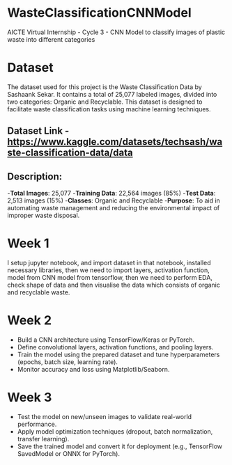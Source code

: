 # WasteClassificationCNNModel

AICTE Virtual Internship - Cycle 3 - CNN Model to classify images of plastic waste into different categories

# Dataset
The dataset used for this project is the Waste Classification Data by Sashaank Sekar. It contains a total of 25,077 labeled images, divided into two categories: Organic and Recyclable. This dataset is designed to facilitate waste classification tasks using machine learning techniques.

## Dataset Link - https://www.kaggle.com/datasets/techsash/waste-classification-data/data

## Description:
-**Total Images**: 25,077
     -**Training Data**: 22,564 images (85%)
     -**Test Data**: 2,513 images (15%)
-**Classes**: Organic and Recyclable
-**Purpose**: To aid in automating waste management and reducing the environmental impact of improper waste disposal.

# Week 1
I setup jupyter notebook, and import dataset in that notebook, installed necessary libraries, then we need to import layers, activation function, model from CNN model from tensorflow, then we need to perform EDA, check shape of data and then visualise the data which consists of organic and recyclable waste.

# Week 2
- Build a CNN architecture using TensorFlow/Keras or PyTorch.
- Define convolutional layers, activation functions, and pooling layers.
- Train the model using the prepared dataset and tune hyperparameters (epochs, batch size, learning rate).
- Monitor accuracy and loss using Matplotlib/Seaborn.

# Week 3
- Test the model on new/unseen images to validate real-world performance.
- Apply model optimization techniques (dropout, batch normalization, transfer learning).
- Save the trained model and convert it for deployment (e.g., TensorFlow SavedModel or ONNX for PyTorch).
